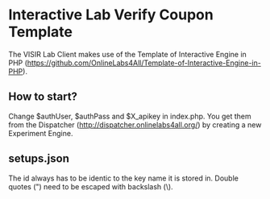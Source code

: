 Interactive Lab Verify Coupon Template
=======================

The VISIR Lab Client makes use of the Template of Interactive Engine in PHP (https://github.com/OnlineLabs4All/Template-of-Interactive-Engine-in-PHP).

## How to start?
Change $authUser, $authPass and $X_apikey in index.php. You get them from the Dispatcher (http://dispatcher.onlinelabs4all.org/) by creating a new Experiment Engine.

## setups.json
The id always has to be identic to the key name it is stored in. Double quotes (") need to be escaped with backslash (\\).


